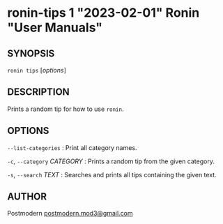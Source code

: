 # ronin-tips 1 "2023-02-01" Ronin "User Manuals"

## SYNOPSIS

`ronin tips` [*options*]

## DESCRIPTION

Prints a random tip for how to use `ronin`.

## OPTIONS

`--list-categories`
: Print all category names.

`-c`, `--category` *CATEGORY*
: Prints a random tip from the given category.

`-s`, `--search` *TEXT*
: Searches and prints all tips containing the given text.

## AUTHOR

Postmodern <postmodern.mod3@gmail.com>

